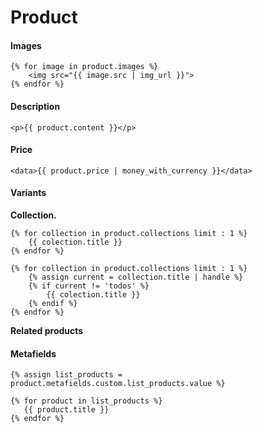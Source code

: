 # Product

#### Images
```
{% for image in product.images %}
    <img src="{{ image.src | img_url }}">
{% endfor %}
```

#### Description
```
<p>{{ product.content }}</p>
```

#### Price
```
<data>{{ product.price | money_with_currency }}</data>
```

#### Variants


**Collection.**
```
{% for collection in product.collections limit : 1 %}
    {{ colection.title }}
{% endfor %}

{% for collection in product.collections limit : 1 %}
    {% assign current = collection.title | handle %}
    {% if current != 'todos' %}
        {{ colection.title }}
    {% endif %}
{% endfor %}
```

**Related products**

#### Metafields
```
{% assign list_products = product.metafields.custom.list_products.value %}

{% for product in list_products %}
   {{ product.title }} 
{% endfor %}
```
